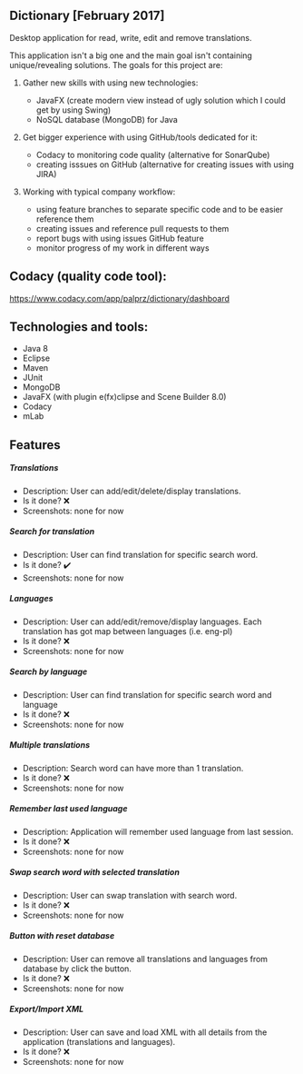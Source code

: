 ## Dictionary [February 2017]

Desktop application for read, write, edit and remove translations.

This application isn't a big one and the main goal isn't containing unique/revealing solutions. The goals for this project are:
1. Gather new skills with using new technologies:
	- JavaFX (create modern view instead of ugly solution which I could get by using Swing)
	- NoSQL database (MongoDB) for Java
  
2. Get bigger experience with using GitHub/tools dedicated for it:
	- Codacy to monitoring code quality (alternative for SonarQube)
	- creating isssues on GitHub (alternative for creating issues with using JIRA)
  
3. Working with typical company workflow:
	- using feature branches to separate specific code and to be easier reference them
	- creating issues and reference pull requests to them
	- report bugs with using issues GitHub feature
	- monitor progress of my work in different ways

## Codacy (quality code tool):
https://www.codacy.com/app/palprz/dictionary/dashboard

## Technologies and tools:
- Java 8
- Eclipse
- Maven
- JUnit 
- MongoDB
- JavaFX (with plugin e(fx)clipse and Scene Builder 8.0)
- Codacy
- mLab

## Features

##### Translations
 - Description: User can add/edit/delete/display translations.
 - Is it done? :x:
 - Screenshots: none for now
 
##### Search for translation
- Description: User can find translation for specific search word.
- Is it done? :heavy_check_mark:
- Screenshots: none for now

##### Languages
- Description: User can add/edit/remove/display languages. Each translation has got map between languages (i.e. eng-pl)
- Is it done? :x:
- Screenshots: none for now

##### Search by language
- Description: User can find translation for specific search word and language
- Is it done? :x:
- Screenshots: none for now

##### Multiple translations
- Description: Search word can have more than 1 translation.
- Is it done? :x:
- Screenshots: none for now

##### Remember last used language
- Description: Application will remember used language from last session. 
- Is it done? :x:
- Screenshots: none for now

##### Swap search word with selected translation
- Description: User can swap translation with search word.
- Is it done? :x:
- Screenshots: none for now

##### Button with reset database
- Description: User can remove all translations and languages from database by click the button.
- Is it done? :x:
- Screenshots: none for now

##### Export/Import XML
- Description: User can save and load XML with all details from the application (translations and languages).
- Is it done? :x:
- Screenshots: none for now
